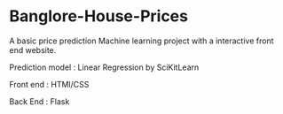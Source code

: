 # Banglore-House-Prices

A basic price prediction Machine learning project with a interactive front end website.

Prediction model : Linear Regression by SciKitLearn

Front end : HTMl/CSS

Back End : Flask
